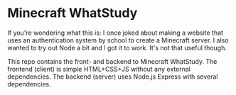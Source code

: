 # Minecraft WhatStudy #

If you're wondering what this is: I once joked about making a website that uses an authentication system by school to create a Minecraft server. I also wanted to try out Node a bit and I got it to work. It's not that useful though.

This repo contains the front- and backend to Minecraft WhatStudy. 
The frontend (client) is simple HTML+CSS+JS without any external dependencies.
The backend (server) uses Node.js Express with several dependencies.
